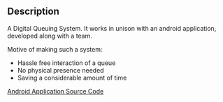## Description

A Digital Queuing System.
It works in unison with an android application, developed along with a team.

Motive of making such a system:

- Hassle free interaction of a queue
- No physical presence needed
- Saving a considerable amount of time

[Android Application Source Code](https://github.com/SarveshSoni09/DigiQ)

